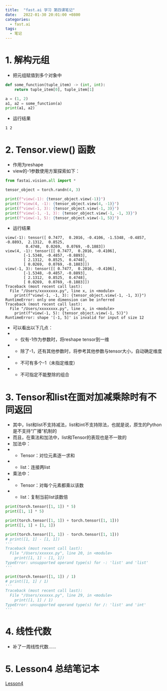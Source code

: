 ```yaml
---
title:  "fast.ai 学习 第四课笔记"
date:   2022-01-30 20:01:00 +0800
categories:
  - fast.ai
tags:
  - 笔记
---
```


# 1. 解构元组

- 把元组赋值到多个对象中

```python
def some_function(tuple_item) -> (int, int):
    return tuple_item[0], tuple_item[1]

a = (1, 2)
a1, a2 = some_function(a)
print(a1, a2)
```

- 运行结果
```
1 2
```

# 2. Tensor.view() 函数

- 作用为reshape
- view的-1参数使用方案探索如下：

```python
from fastai.vision.all import *

tensor_object = torch.randn(4, 3)

print(f"view(-1): {tensor_object.view(-1)}")
print(f"view(4, -1): {tensor_object.view(4, -1)}")
print(f"view(-1, 3): {tensor_object.view(-1, 3)}")
print(f"view(-1, -1, 3): {tensor_object.view(-1, -1, 3)}")
print(f"view(-1, 5): {tensor_object.view(-1, 5)}")
```

- 运行结果

```
view(-1): tensor([ 0.7477,  0.2016, -0.4106, -1.5348, -0.4857, -0.8893,  2.1312,  0.8525,
         0.4748,  0.0269,  0.0769, -0.1883])
view(4, -1): tensor([[ 0.7477,  0.2016, -0.4106],
        [-1.5348, -0.4857, -0.8893],
        [ 2.1312,  0.8525,  0.4748],
        [ 0.0269,  0.0769, -0.1883]])
view(-1, 3): tensor([[ 0.7477,  0.2016, -0.4106],
        [-1.5348, -0.4857, -0.8893],
        [ 2.1312,  0.8525,  0.4748],
        [ 0.0269,  0.0769, -0.1883]])
Traceback (most recent call last):
  File "/Users/xxxxxxxx.py", line x, in <module>
    print(f"view(-1, -1, 3): {tensor_object.view(-1, -1, 3)}")
RuntimeError: only one dimension can be inferred
Traceback (most recent call last):
  File "/Users/xxxxxxxx.py", line x, in <module>
    print(f"view(-1, 5): {tensor_object.view(-1, 5)}")
RuntimeError: shape '[-1, 5]' is invalid for input of size 12
```

- 可以看出以下几点：
- - 仅有-1作为参数时，将reshape tensor到一维
- - 除了-1，还有其他参数时，将参考其他参数与tensor大小，自动确定维度
- - 不可有多个-1（未指定维度）
- - 不可指定不能整除的组合

# 3. Tensor和list在面对加减乘除时有不同返回

- 其中，list和list不支持减法，list和int不支持除法，也就是说，原生的Python是不支持“广播”机制的
- 而且，在乘法和加法中，list和Tensor的表现也是不一致的
- 加法中：
- - Tensor：对位元素逐一求和
- - list：连接两list
- 乘法中：
- - Tensor：对每个元素都乘以该数
- - list：复制当前list该数倍

```python
print(torch.tensor([1, 1]) * 5)
print([1, 1] * 5)

print(torch.tensor([1, 1]) + torch.tensor([1, 1]))
print([1, 1] + [1, 1])

print(torch.tensor([1, 1]) - torch.tensor([1, 1]))
# print([1, 1] - [1, 1])
'''
Traceback (most recent call last):
  File "/Users/xxxxxx.py", line 20, in <module>
    print([1, 1] - [1, 1])
TypeError: unsupported operand type(s) for -: 'list' and 'list'
'''

print(torch.tensor([1, 1]) / 1)
# print([1, 1] / 1)
'''
Traceback (most recent call last):
  File "/Users/xxxxxx.py", line 29, in <module>
    print([1, 1] / 1)
TypeError: unsupported operand type(s) for /: 'list' and 'int'
'''
```

# 4. 线性代数

- 补了一周线性代数……


# 5. Lesson4 总结笔记本
[Lesson4](https://colab.research.google.com/drive/1u7C1r3TbS2XMrz6DvzQfp0town5TlZRF?usp=sharing)